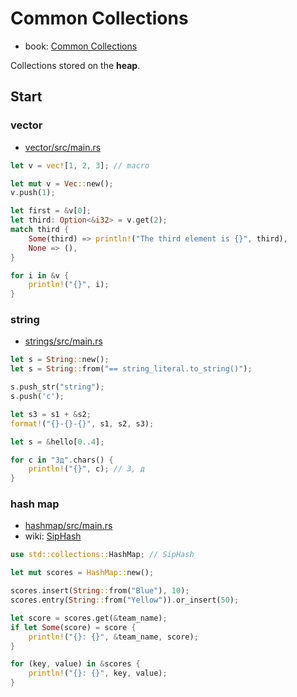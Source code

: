 # Common Collections

- book: [Common Collections](https://doc.rust-lang.org/book/ch08-00-common-collections.html)

Collections stored on the **heap**.

## Start

### vector

- [vector/src/main.rs](vector/src/main.rs)

```rs
let v = vec![1, 2, 3]; // macro

let mut v = Vec::new();
v.push(1);

let first = &v[0];
let third: Option<&i32> = v.get(2);
match third {
    Some(third) => println!("The third element is {}", third),
    None => (),
}

for i in &v {
    println!("{}", i);
}
```

### string

- [strings/src/main.rs](strings/src/main.rs)

```rs
let s = String::new();
let s = String::from("== string_literal.to_string()");

s.push_str("string");
s.push('c');

let s3 = s1 + &s2;
format!("{}-{}-{}", s1, s2, s3);

let s = &hello[0..4];

for c in "Зд".chars() {
    println!("{}", c); // З, д
}
```

### hash map

- [hashmap/src/main.rs](hashmap/src/main.rs)
- wiki: [SipHash](https://en.wikipedia.org/wiki/SipHash)

```rs
use std::collections::HashMap; // SipHash

let mut scores = HashMap::new();

scores.insert(String::from("Blue"), 10);
scores.entry(String::from("Yellow")).or_insert(50);

let score = scores.get(&team_name);
if let Some(score) = score {
    println!("{}: {}", &team_name, score);
}

for (key, value) in &scores {
    println!("{}: {}", key, value);
}
```
